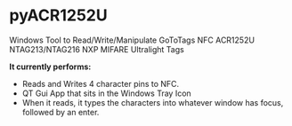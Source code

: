 # pyACR1252U
Windows Tool to Read/Write/Manipulate GoToTags NFC ACR1252U NTAG213/NTAG216 NXP MIFARE Ultralight Tags

**It currently performs:**
* Reads and Writes 4 character pins to NFC.
* QT Gui App that sits in the Windows Tray Icon
* When it reads, it types the characters into whatever window has focus, followed by an enter.